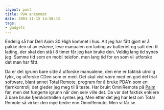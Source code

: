 ```yaml
---
layout: post
title: PDA ankommet
date: 2004-11-15 14:58:43
tags:
- gadgets
---
```


Endelig så har Dell Axim 30 High kommet i hus. Alt jeg har fått gjort er å pakke den ut av eskene, lese manualen om lading av batteriet og satt den til lading, der skal den stå i 8 timer får jeg kan bruke den. Veldig lang tid synes jeg. Samme tid som en mobil telefon, men lang tid for en som vil utforske det man har fått.

Da er det igrunn bare sitte å utforske manualene, den ene er faktisk utrolig tykk, og utforske CDen som er med. Det skal vist være med en god del trial software, blant annet Total Remote, program for å bruke PDA'n som en fjernkontroll, det gleder jeg meg til å teste. Har brukt OmniRemote på <a href="http://www.palmone.com">Palm</a> før, men det fungerte igrunn når den selv ville det. Da var det faktisk enklere å bare bruke fjernkontrollen syntes jeg. Men etter det jeg har lest om Total Remote så virker den mye bedre enn OmniRemote. Men vi får se.